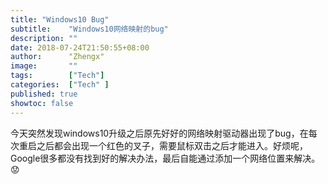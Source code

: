 ```yaml
---
title: "Windows10 Bug"
subtitle:    "Windows10网络映射的bug"
description: ""
date: 2018-07-24T21:50:55+08:00
author:      "Zhengx"
image:       ""
tags:        ["Tech"]
categories:  ["Tech" ]
published: true
showtoc: false 
---
```




今天突然发现windows10升级之后原先好好的网络映射驱动器出现了bug，在每次重启之后都会出现一个红色的叉子，需要鼠标双击之后才能进入。好烦呢，Google很多都没有找到好的解决办法，最后自能通过添加一个网络位置来解决。😟